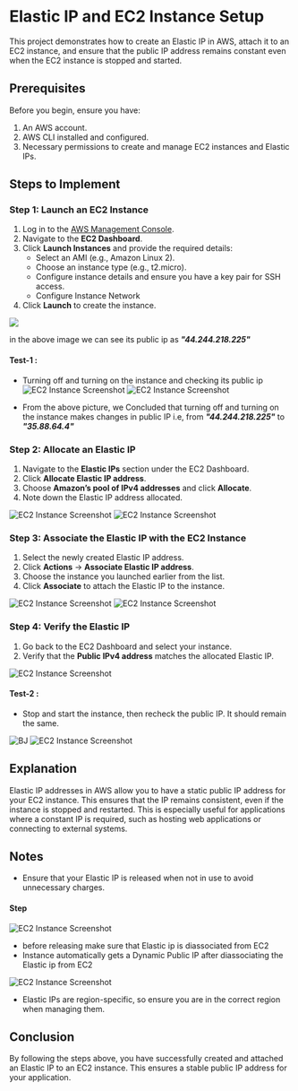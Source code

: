 # Elastic IP and EC2 Instance Setup

This project demonstrates how to create an Elastic IP in AWS, attach it to an EC2 instance, and ensure that the public IP address remains constant even when the EC2 instance is stopped and started.

## Prerequisites

Before you begin, ensure you have:

1. An AWS account.
2. AWS CLI installed and configured.
3. Necessary permissions to create and manage EC2 instances and Elastic IPs.

## Steps to Implement

### Step 1: Launch an EC2 Instance

1. Log in to the [AWS Management Console](https://aws.amazon.com/console/).
2. Navigate to the **EC2 Dashboard**.
3. Click **Launch Instances** and provide the required details:
   - Select an AMI (e.g., Amazon Linux 2).
   - Choose an instance type (e.g., t2.micro).
   - Configure instance details and ensure you have a key pair for SSH access.
   - Configure Instance Network
4. Click **Launch** to create the instance.

![](Images/img1.png)

 
 in the above image we can see its public ip as ***"44.244.218.225"***


  #### Test-1 : 
   - Turning off and turning on the instance and checking its public ip
  ![EC2 Instance Screenshot](Images/img2.png)
  ![EC2 Instance Screenshot](Images/img3.png)

   -  From the above picture, we Concluded that turning off and turning on the instance makes changes in public IP 
    i.e, from ***"44.244.218.225"*** to ***"35.88.64.4"***

  
### Step 2: Allocate an Elastic IP

1. Navigate to the **Elastic IPs** section under the EC2 Dashboard.
2. Click **Allocate Elastic IP address**.
3. Choose **Amazon’s pool of IPv4 addresses** and click **Allocate**.
4. Note down the Elastic IP address allocated.

![EC2 Instance Screenshot](images/img4.png)
![EC2 Instance Screenshot](images/img5.png)

### Step 3: Associate the Elastic IP with the EC2 Instance

1. Select the newly created Elastic IP address.
2. Click **Actions** → **Associate Elastic IP address**.
3. Choose the instance you launched earlier from the list.
4. Click **Associate** to attach the Elastic IP to the instance.

![EC2 Instance Screenshot](images/img6.png)
![EC2 Instance Screenshot](images/img7.png)

### Step 4: Verify the Elastic IP

1. Go back to the EC2 Dashboard and select your instance.
2. Verify that the **Public IPv4 address** matches the allocated Elastic IP.

![EC2 Instance Screenshot](images/img8.png)

  #### Test-2 : 
  - Stop and start the instance, then recheck the public IP. It should remain the same.

![BJ](Images/img9.png)
![EC2 Instance Screenshot](images/img10.png) 

## Explanation

Elastic IP addresses in AWS allow you to have a static public IP address for your EC2 instance. This ensures that the IP remains consistent, even if the instance is stopped and restarted. This is especially useful for applications where a constant IP is required, such as hosting web applications or connecting to external systems.


## Notes

- Ensure that your Elastic IP is released when not in use to avoid unnecessary charges.
 #### Step
 ![EC2 Instance Screenshot](images/img11.png)
- before releasing make sure that Elastic ip is diassociated from EC2
- Instance automatically gets a Dynamic Public IP after diassociating the Elastic ip from EC2

 ![EC2 Instance Screenshot](images/img12.png)

- Elastic IPs are region-specific, so ensure you are in the correct region when managing them.


## Conclusion

By following the steps above, you have successfully created and attached an Elastic IP to an EC2 instance. This ensures a stable public IP address for your application.




